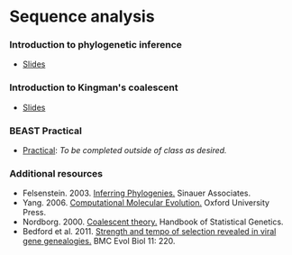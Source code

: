 # Sequence analysis

### Introduction to phylogenetic inference

 * [Slides](phylogenetics.html)
 
### Introduction to Kingman's coalescent

 * [Slides](coalescent.html)

### BEAST Practical

 * [Practical](practical/): *To be completed outside of class as desired.*

### Additional resources

 * Felsenstein. 2003. [Inferring Phylogenies.](http://www.amazon.com/Inferring-Phylogenies-Joseph-Felsenstein/dp/0878931775) Sinauer Associates.
 * Yang. 2006. [Computational Molecular Evolution.](http://www.amazon.com/Computational-Molecular-Evolution-Oxford-Ecology/dp/0198567022) Oxford University Press.
 * Nordborg. 2000. [Coalescent theory.](https://cseweb.ucsd.edu/classes/wi13/cse280A-a/notes/nordborg_coalescent.pdf) Handbook of Statistical Genetics.
 * Bedford et al. 2011. [Strength and tempo of selection revealed in viral gene genealogies.](http://bedford.io/papers/bedford-tree-topology/) BMC Evol Biol 11: 220.
